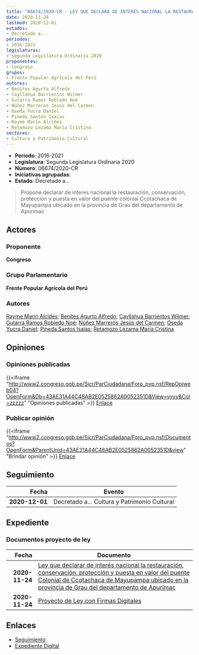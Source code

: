 ```yaml
---
title: "06674/2020-CR - LEY QUE DECLARA DE INTERÉS NACIONAL LA RESTAURACIÓN, CONSERVACIÓN, PROTECCIÓN Y PUESTA EN VALOR DEL PUENTE COLONIAL DE CCOTACHACA DE MAYUPAMPA UBICADO EN LA PROVINCIA DE GRAU DEL DEPARTAMENTO DE APURÍMAC"
date: 2020-11-24
lastmod: 2020-12-01
estados:
- Decretado a...
periodos:
- 2016-2021
legislaturas:
- Segunda Legislatura Ordinaria 2020
proponentes:
- Congreso
grupos:
- Frente Popular Agrícola del Perú
autores:
- Benites Agurto Alfredo
- Cayllahua Barrientos Wilmer
- Gutarra Ramos Robledo Noé
- Núñez Marreros Jesús del Carmen
- Oseda Yucra Daniel
- Pineda Santos Isaías
- Rayme Marín Alcides
- Retamozo Lezama María Cristina
sectores:
- Cultura y Patrimonio Cultural
---
```

- **Periodo**: 2016-2021
- **Legislatura**: Segunda Legislatura Ordinaria 2020
- **Número**: 06674/2020-CR
- **Iniciativas agrupadas**: 
- **Estado**: Decretado a...

> Propone declarar de interes nacional la restauración, conservación, protección y puesta en valor del puente colonial Ccotachaca de Mayupampa ubicado en la provincia de Grau del departamento de Apurímac


## Actores

### Proponente

**Congreso**

### Grupo Parlamentario

**Frente Popular Agrícola del Perú**

### Autores

[Rayme Marín Alcides](mailto:mailto:arayme@congreso.gob.pe); [Benites Agurto Alfredo](mailto:mailto:abenites@congreso.gob.pe); [Cayllahua Barrientos Wilmer](mailto:mailto:wcayllahua@congreso.gob.pe); [Gutarra Ramos Robledo Noé](mailto:mailto:rgutarra@congreso.gob.pe); [Núñez Marreros Jesús del Carmen](mailto:mailto:jnunez@congreso.gob.pe); [Oseda Yucra Daniel](mailto:mailto:doseday@congreso.gob.pe); [Pineda Santos Isaías](mailto:mailto:ipineda@congreso.gob.pe); [Retamozo Lezama María Cristina](mailto:mailto:mretamozo@congreso.gob.pe)

## Opiniones

### Opiniones publicadas

{{<iframe "http://www2.congreso.gob.pe/Sicr/ParCiudadana/Foro_pvp.nsf/RepOpiweb04?OpenForm&Db=43AE31A44C48AB2E0525862A0052351D&View=yyyy&Col=zzzzz" "Opiniones publicadas" >}}
[Enlace](http://www2.congreso.gob.pe/Sicr/ParCiudadana/Foro_pvp.nsf/RepOpiweb04?OpenForm&Db=43AE31A44C48AB2E0525862A0052351D&View=yyyy&Col=zzzzz)

### Publicar opinión

{{<iframe "http://www2.congreso.gob.pe/Sicr/ParCiudadana/Foro_pvp.nsf/Documentos?OpenForm&ParentUnid=43AE31A44C48AB2E0525862A0052351D&view" "Brindar opinión" >}}
[Enlace](http://www2.congreso.gob.pe/Sicr/ParCiudadana/Foro_pvp.nsf/Documentos?OpenForm&ParentUnid=43AE31A44C48AB2E0525862A0052351D&view)


## Seguimiento

| Fecha | Evento |
|------:|--------|
| **2020-12-01** | Decretado a... Cultura y Patrimonio Cultural |

## Expediente

### Documentos proyecto de ley

| Fecha | Documento |
|------:|-----------|
| **2020-11-24** | [Ley que declarar de interés nacional la restauración, conservación, protección y puesta en valor del puente Colonial de Ccotachaca de Mayupampa ubicado en la provincia de Grau del departamento de Apurímac](https://leyes.congreso.gob.pe/Documentos/2016_2021/Proyectos_de_Ley_y_de_Resoluciones_Legislativas/PL0667420201124.pdf) |
| **2020-11-24** | [Proyecto de Ley con Firmas Digitales](https://leyes.congreso.gob.pe/Documentos/2016_2021/Proyectos_de_Ley_y_de_Resoluciones_Legislativas/Proyectos_Firmas_digitales/PL06674.pdf) |

## Enlaces

- [Seguimiento](http://www2.congreso.gob.pe/Sicr/TraDocEstProc/CLProLey2016.nsf/f7fff46988ca05b1052578e100829cc7/7602dff6f0d38c780525862a0067fe87?OpenDocument)
- [Expediente Digital](http://www2.congreso.gob.pe/Sicr/TraDocEstProc/Expvirt_2011.nsf/visbusqptramdoc1621/06674?opendocument)

